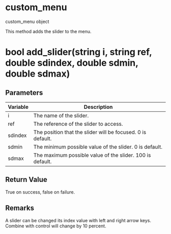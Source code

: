 # custom_menu

custom_menu object

  


This method adds the slider to the menu.

# bool add_slider(string i, string ref, double sdindex, double sdmin, double sdmax)

## Parameters

Variable| Description  
---|---  
i | The name of the slider.  
ref | The reference of the slider to access.  
sdindex | The position that the slider will be focused. 0 is default.  
sdmin | The minimum possible value of the slider. 0 is default.  
sdmax | The maximum possible value of the slider. 100 is default.  
  
## Return Value

True on success, false on failure.

## Remarks

A slider can be changed its index value with left and right arrow keys. Combine with control will change by 10 percent.

